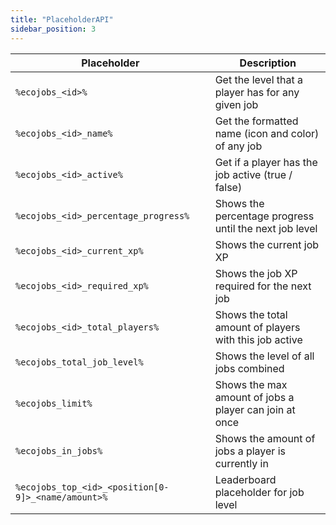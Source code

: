 ```yaml
---
title: "PlaceholderAPI"
sidebar_position: 3
---
```


| Placeholder                                       | Description                                           |
|---------------------------------------------------|-------------------------------------------------------|
| `%ecojobs_<id>%`                                  | Get the level that a player has for any given job     |
| `%ecojobs_<id>_name%`                             | Get the formatted name (icon and color) of any job    |
| `%ecojobs_<id>_active%`                           | Get if a player has the job active (true / false)     |
| `%ecojobs_<id>_percentage_progress%`              | Shows the percentage progress until the next job level |
| `%ecojobs_<id>_current_xp%`                       | Shows the current job XP                              |
| `%ecojobs_<id>_required_xp%`                      | Shows the job XP required for the next job            |
| `%ecojobs_<id>_total_players%`                    | Shows the total amount of players with this job active |
| `%ecojobs_total_job_level%`                       | Shows the level of all jobs combined                  |
| `%ecojobs_limit%`                                 | Shows the max amount of jobs a player can join at once |
| `%ecojobs_in_jobs%`                               | Shows the amount of jobs a player is currently in     |
| `%ecojobs_top_<id>_<position[0-9]>_<name/amount>%` | Leaderboard placeholder for job level                 |
